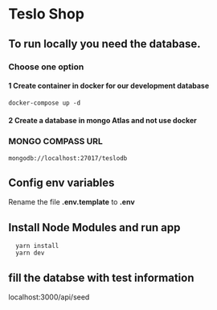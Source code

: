 # Teslo Shop

## To run locally you need the database.

### Choose one option

#### 1 Create container in docker for our development database

```
docker-compose up -d
```

#### 2 Create a database in mongo Atlas and not use docker

### MONGO COMPASS URL

```
mongodb://localhost:27017/teslodb
```

## Config env variables

Rename the file **.env.template** to **.env**

## Install Node Modules and run app

```
  yarn install
  yarn dev
```

## fill the databse with test information

localhost:3000/api/seed

